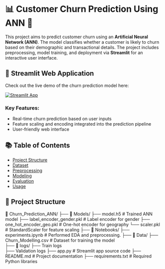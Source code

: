 # 📊 Customer Churn Prediction Using ANN 🤖

This project aims to predict customer churn using an **Artificial Neural Network (ANN)**. The model classifies whether a customer is likely to churn based on their demographic and transactional details. The project includes preprocessing, model training, and deployment via **Streamlit** for an interactive user interface.

## 🚀 Streamlit Web Application

Check out the live demo of the churn prediction model here:

[![Streamlit App](https://static.streamlit.io/badges/streamlit_badge_black_white.svg)](https://github.com/venkatsubash2003/Churn_prediction_Using_ANN)

### Key Features:
- Real-time churn prediction based on user inputs
- Feature scaling and encoding integrated into the prediction pipeline
- User-friendly web interface

## 📚 Table of Contents
- [Project Structure](#-project-structure)
- [Dataset](#-dataset)
- [Preprocessing](#-preprocessing)
- [Modeling](#-modeling)
- [Evaluation](#-evaluation)
- [Usage](#-usage)

## 📂 Project Structure

📂 Churn_Prediction_ANN/
├── 📁 Models/
   ├── model.h5                    # Trained ANN model
   ├── label_encoder_gender.pkl     # Label encoder for gender
   ├── one_hot_encoder_geo.pkl      # One-hot encoder for geography
   └── scaler.pkl     # StandardScaler for feature scaling
├── 📁 Notebooks/
   ├── experiments.ipynb                    # Performed EDA and preprocessing.
├── 📁 Data/
   ├── Churn_Modelling.csv   # Dataset for training the model     
├── 📁 logs/
   ├── Train logs  
   ├── Validation logs
├── app.py                           # Streamlit app source code
├── README.md                        # Project documentation
├── requirements.txt                 # Required Python libraries

